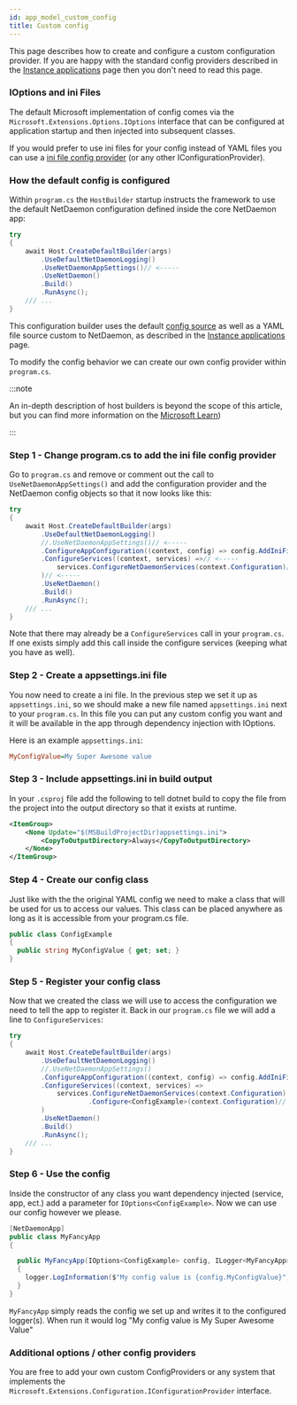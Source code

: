 ```yaml
---
id: app_model_custom_config
title: Custom config
---
```

This page describes how to create and configure a custom configuration provider. If you are happy with the standard config providers described in the [Instance applications](/user/app_model/instancing_apps.md) page then you don't need to read this page.

### IOptions and ini Files

The default Microsoft implementation of config comes via the `Microsoft.Extensions.Options.IOptions` interface that can be configured at application startup and then injected into subsequent classes.

If you would prefer to use ini files for your config instead of YAML files you can use a [ini file config provider](https://docs.microsoft.com/dotnet/api/microsoft.extensions.configuration.ini.iniconfigurationprovider) (or any other IConfigurationProvider).

### How the default config is configured

Within `program.cs` the `HostBuilder` startup instructs the framework to use the default NetDaemon configuration defined inside the core NetDaemon app:

```csharp
try
{
    await Host.CreateDefaultBuilder(args)
        .UseDefaultNetDaemonLogging()   
        .UseNetDaemonAppSettings()// <-----
        .UseNetDaemon()
        .Build()
        .RunAsync();
    /// ...
}
```

This configuration builder uses the default [config source](https://docs.microsoft.com/dotnet/api/microsoft.extensions.hosting.host.createdefaultbuilder#microsoft-extensions-hosting-host-createdefaultbuilder(system-string())) as well as a YAML file source custom to NetDaemon, as described in the [Instance applications](user/app_model/instancing_apps.md) page.

To modify the config behavior we can create our own config provider within `program.cs`.

:::note

An in-depth description of host builders is beyond the scope of this article, but you can find more information on the [Microsoft Learn](https://docs.microsoft.com/aspnet/core/fundamentals/host/generic-host))

:::

### Step 1 - Change program.cs to add the ini file config provider

Go to `program.cs` and remove or comment out the call to `UseNetDaemonAppSettings()` and add the configuration provider and the NetDaemon config objects so that it now looks like this:

```csharp
try
{
    await Host.CreateDefaultBuilder(args)
        .UseDefaultNetDaemonLogging()   
        //.UseNetDaemonAppSettings()// <-----
        .ConfigureAppConfiguration((context, config) => config.AddIniFile("appsettings.ini", true, true))// <-----
        .ConfigureServices((context, services) =>// <-----
            services.ConfigureNetDaemonServices(context.Configuration)// <-----
        )// <-----
        .UseNetDaemon()
        .Build()
        .RunAsync();
    /// ...
}
```

Note that there may already be a `ConfigureServices` call in your `program.cs`. If one exists simply add this call inside the configure services (keeping what you have as well).

### Step 2 - Create a appsettings.ini file

You now need to create a ini file. In the previous step we set it up as `appsettings.ini`, so we should make a new file named `appsettings.ini` next to your `program.cs`. In this file you can put any custom config you want and it will be available in the app through dependency injection with IOptions.

Here is an example `appsettings.ini`:

```ini
MyConfigValue=My Super Awesome value
```

### Step 3 - Include appsettings.ini in build output

In your `.csproj` file add the following to tell dotnet build to copy the file from the project into the output directory so that it exists at runtime.

```xml
<ItemGroup>
    <None Update="$(MSBuildProjectDir)appsettings.ini">
        <CopyToOutputDirectory>Always</CopyToOutputDirectory>
    </None>
</ItemGroup>
```

### Step 4 - Create our config class

Just like with the the original YAML config we need to make a class that will be used for us to access our values. This class can be placed anywhere as long as it is accessible from your program.cs file.

```csharp
public class ConfigExample
{
  public string MyConfigValue { get; set; }
}
```

### Step 5 - Register your config class

Now that we created the class we will use to access the configuration we need to tell the app to register it. Back in our `program.cs` file we will add a line to `ConfigureServices`:

```csharp
try
{
    await Host.CreateDefaultBuilder(args)
        .UseDefaultNetDaemonLogging()   
        //.UseNetDaemonAppSettings()
        .ConfigureAppConfiguration((context, config) => config.AddIniFile("appsettings.ini", true, true))
        .ConfigureServices((context, services) =>
            services.ConfigureNetDaemonServices(context.Configuration)
                    .Configure<ConfigExample>(context.Configuration)// <-----
        )
        .UseNetDaemon()
        .Build()
        .RunAsync();
    /// ...
}
```

### Step 6 - Use the config

Inside the constructor of any class you want dependency injected (service, app, ect.) add a parameter for `IOptions<ConfigExample>`. Now we can use our config however we please.

```csharp
[NetDaemonApp]
public class MyFancyApp
{

  public MyFancyApp(IOptions<ConfigExample> config, ILogger<MyFancyApp> logger)
  {
    logger.LogInformation($"My config value is {config.MyConfigValue}");
  }
}
```

`MyFancyApp` simply reads the config we set up and writes it to the configured logger(s). When run it would log "My config value is My Super Awesome Value"

### Additional options / other config providers

You are free to add your own custom ConfigProviders or any system that implements the `Microsoft.Extensions.Configuration.IConfigurationProvider` interface.
